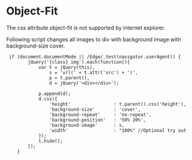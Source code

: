 # Object-Fit

The css attribute object-fit is not supported by internet explorer.

Following script changes all images to div with background image with background-size cover.

```
 if (document.documentMode || /Edge/.test(navigator.userAgent)) {
        jQuery('{class} img').each(function(){
            var t = jQuery(this),
                s = 'url(' + t.attr('src') + ')',
                p = t.parent(),
                d = jQuery('<div></div>');

            p.append(d);
            d.css({
                'height'                : t.parent().css('height'),
                'background-size'       : 'cover',
                'background-repeat'     : 'no-repeat',
                'background-position'   : '50% 20%',
                'background-image'      : s,
                'width'                 : "100%" //Optional try out
            });
            t.hide();
        });
    }
```
